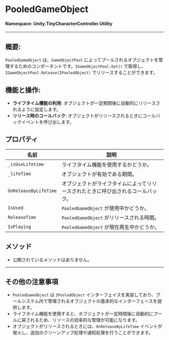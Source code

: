 ﻿# PooledGameObject

#### **Namespace**: Unity.TinyCharacterController.Utility
---

## 概要:
`PooledGameObject` は、`GameObjectPool` によってプールされるオブジェクトを管理するためのコンポーネントです。`IGameObjectPool.Get()` で取得し、`IGameObjectPool.Release(IPooledObject)` でリリースすることができます。

## 機能と操作:
- **ライフタイム機能の利用**: オブジェクトが一定期間後に自動的にリリースされるように設定します。
- **リリース時のコールバック**: オブジェクトがリリースされるときにコールバックイベントを呼び出します。

## プロパティ
| 名前 | 説明 |
|------------------|------|
| `_isUseLifetime` | ライフタイム機能を使用するかどうか。 |
| `_lifeTime` | オブジェクトが有効である期間。 |
| `OnReleaseByLifeTime` | オブジェクトがライフタイムによってリリースされたときに呼び出されるコールバック。 |
| `IsUsed` | `PooledGameObject` が使用中かどうか。 |
| `ReleaseTime` | `PooledGameObject` がリリースされる時間。 |
| `IsPlaying` | `PooledGameObject` が現在再生中かどうか。 |

## メソッド
- 公開されているメソッドはありません。

---
## その他の注意事項
- `PooledGameObject` は `IPooledObject` インターフェイスを実装しており、プールシステム内で管理されるオブジェクトの基本的なインターフェースを提供します。
- ライフタイム機能を使用すると、オブジェクトが一定時間後に自動的にプールに戻されるため、リソースの効率的な管理が可能になります。
- オブジェクトがリリースされるときには、`OnReleaseByLifeTime` イベントが発火し、追加のクリーンアップ処理や通知処理を行うことができます。

